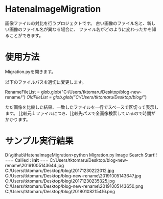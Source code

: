 # HatenaImageMigration
画像ファイルの対比を行うプロジェクトです。
古い画像のファイル名と、新しい画像のファイル名が異なる場合に、
ファイル名がどのように変わったかを知ることができます。

# 使用方法

Migration.pyを開きます。

以下のファイルパスを適切に変更します。

RenameFileList = glob.glob("C:/Users/tktomaru/Desktop/blog-new-rename/*")
OldFileList = glob.glob("C:/Users/tktomaru/Desktop/blog/*")

ただ画像を比較した結果、一致したファイルを一行でスペースで区切って表示します。
比較元１ファイルにつき、比較先パスで全画像検索しているので時間がかかります。


# サンプル実行結果

D:\github\HatenaImageMigration>python Migration.py
Image Search Start!!
=== Callled : __init__ ===
C:/Users/tktomaru/Desktop/blog-new-rename\20191005143644.jpg   C:/Users/tktomaru/Desktop/blog\20171230222012.jpg
C:/Users/tktomaru/Desktop/blog-new-rename\20191005143647.jpg   C:/Users/tktomaru/Desktop/blog\20171230235325.jpg
C:/Users/tktomaru/Desktop/blog-new-rename\20191005143650.png   C:/Users/tktomaru/Desktop/blog\20180108215416.png


